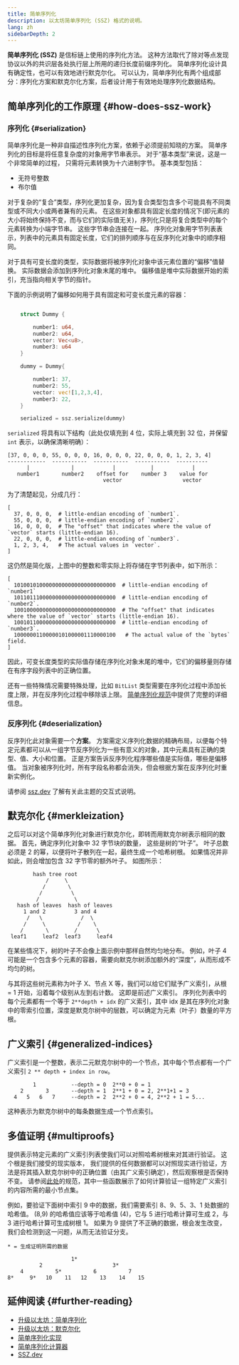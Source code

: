 ```yaml
---
title: 简单序列化
description: 以太坊简单序列化 (SSZ) 格式的说明。
lang: zh
sidebarDepth: 2
---
```


**简单序列化 (SSZ)** 是信标链上使用的序列化方法。 这种方法取代了除对等点发现协议以外的共识层各处执行层上所用的递归长度前缀序列化。 简单序列化设计具有确定性，也可以有效地进行默克尔化。 可以认为，简单序列化有两个组成部分：序列化方案和默克尔化方案，后者设计用于有效地处理序列化数据结构。

## 简单序列化的工作原理 \{#how-does-ssz-work}

### 序列化 \{#serialization}

简单序列化是一种非自描述性序列化方案，依赖于必须提前知晓的方案。 简单序列化的目标是将任意复杂度的对象用字节串表示。 对于“基本类型”来说，这是一个非常简单的过程， 只需将元素转换为十六进制字节。 基本类型包括：

- 无符号整数
- 布尔值

对于复杂的“复合”类型，序列化更加复杂，因为复合类型包含多个可能具有不同类型或不同大小或两者兼有的元素。 在这些对象都具有固定长度的情况下(即元素的大小将始终保持不变，而与它们的实际值无关)，序列化只是将复合类型中的每个元素转换为小端字节串。 这些字节串会连接在一起。 序列化对象用字节列表表示，列表中的元素具有固定长度，它们的排列顺序与在反序列化对象中的顺序相同。

对于具有可变长度的类型，实际数据将被序列化对象中该元素位置的“偏移”值替换。 实际数据会添加到序列化对象末尾的堆中。 偏移值是堆中实际数据开始的索引，充当指向相关字节的指针。

下面的示例说明了偏移如何用于具有固定和可变长度元素的容器：

```Rust

    struct Dummy {

        number1: u64,
        number2: u64,
        vector: Vec<u8>,
        number3: u64
    }

    dummy = Dummy{

        number1: 37,
        number2: 55,
        vector: vec![1,2,3,4],
        number3: 22,
    }

    serialized = ssz.serialize(dummy)

```

`serialized` 将具有以下结构（此处仅填充到 4 位，实际上填充到 32 位，并保留 `int` 表示，以确保清晰明确）：

```
[37, 0, 0, 0, 55, 0, 0, 0, 16, 0, 0, 0, 22, 0, 0, 0, 1, 2, 3, 4]
------------  -----------  -----------  -----------  ----------
      |             |            |           |            |
   number1       number2    offset for    number 3    value for
                              vector                   vector

```

为了清楚起见，分成几行：

```
[
  37, 0, 0, 0,  # little-endian encoding of `number1`.
  55, 0, 0, 0,  # little-endian encoding of `number2`.
  16, 0, 0, 0,  # The "offset" that indicates where the value of `vector` starts (little-endian 16).
  22, 0, 0, 0,  # little-endian encoding of `number3`.
  1, 2, 3, 4,   # The actual values in `vector`.
]
```

这仍然是简化版，上图中的整数和零实际上将存储在字节列表中，如下所示：

```
[
  10100101000000000000000000000000  # little-endian encoding of `number1`
  10110111000000000000000000000000  # little-endian encoding of `number2`.
  10010000000000000000000000000000  # The "offset" that indicates where the value of `vector` starts (little-endian 16).
  10010110000000000000000000000000  # little-endian encoding of `number3`.
  10000001100000101000001110000100   # The actual value of the `bytes` field.
]
```

因此，可变长度类型的实际值存储在序列化对象末尾的堆中，它们的偏移量则存储在有序字段列表中的正确位置。

还有一些特殊情况需要特殊处理，比如 `BitList` 类型需要在序列化过程中添加长度上限，并在反序列化过程中移除该上限。 [简单序列化规范](https://github.com/ethereum/consensus-specs/blob/dev/ssz/simple-serialize.md)中提供了完整的详细信息。

### 反序列化 \{#deserialization}

反序列化此对象需要一个<b>方案</b>。 方案需定义序列化数据的精确布局，以便每个特定元素都可以从一组字节反序列化为一些有意义的对象，其中元素具有正确的类型、值、大小和位置。 正是方案告诉反序列化程序哪些值是实际值，哪些是偏移值。 当对象被序列化时，所有字段名称都会消失，但会根据方案在反序列化时重新实例化。

请参阅 [ssz.dev](https://www.ssz.dev/overview) 了解有关此主题的交互式说明。

## 默克尔化 \{#merkleization}

之后可以对这个简单序列化对象进行默克尔化，即转而用默克尔树表示相同的数据。 首先，确定序列化对象中 32 字节块的数量， 这些是树的“叶子”。 叶子总数必须是 2 的幂，以便将叶子散列在一起，最终生成一个哈希树根。 如果情况并非如此，则会增加包含 32 字节零的额外叶子。 如图所示：

```
        hash tree root
            /     \
           /       \
          /         \
         /           \
   hash of leaves  hash of leaves
     1 and 2         3 and 4
      /   \            /  \
     /     \          /    \
    /       \        /      \
 leaf1     leaf2  leaf3     leaf4
```

在某些情况下，树的叶子不会像上面示例中那样自然均匀地分布。 例如，叶子 4 可能是一个包含多个元素的容器，需要向默克尔树添加额外的“深度”，从而形成不均匀的树。

与其将这些树元素称为叶子 X、节点 X 等，我们可以给它们赋予广义索引，从根 = 1 开始，沿着每个级别从左到右计数。 这即是前述广义索引。 序列化列表中的每个元素都有一个等于 `2**depth + idx` 的广义索引，其中 idx 是其在序列化对象中的零索引位置，深度是默克尔树中的层数，可以确定为元素（叶子）数量的平方根。

## 广义索引 \{#generalized-indices}

广义索引是一个整数，表示二元默克尔树中的一个节点，其中每个节点都有一个广义索引 `2 ** depth + index in row`。

```
        1           --depth = 0  2**0 + 0 = 1
    2       3       --depth = 1  2**1 + 0 = 2, 2**1+1 = 3
  4   5   6   7     --depth = 2  2**2 + 0 = 4, 2**2 + 1 = 5...

```

这种表示为默克尔树中的每条数据生成一个节点索引。

## 多值证明 \{#multiproofs}

提供表示特定元素的广义索引列表使我们可以对照哈希树根来对其进行验证。 这个根是我们接受的现实版本， 我们提供的任何数据都可以对照现实进行验证，方法是将其插入默克尔树中的正确位置（由其广义索引确定），然后观察根是否保持不变。 请参阅[此处](https://github.com/ethereum/consensus-specs/blob/dev/ssz/merkle-proofs.md#merkle-multiproofs)的规范，其中一些函数展示了如何计算验证一组特定广义索引的内容所需的最小节点集。

例如，要验证下面树中索引 9 中的数据，我们需要索引 8、9、5、3、1 处数据的哈希值。 (8,9) 的哈希值应该等于哈希值 (4)，它与 5 进行哈希计算可生成 2，与 3 进行哈希计算可生成树根 1。 如果为 9 提供了不正确的数据，根会发生改变，我们会检测到这一问题，从而无法验证分支。

```
* = 生成证明所需的数据

                    1*
          2                      3*
    4          5*          6          7
8*     9*   10    11   12    13    14    15

```

## 延伸阅读 \{#further-reading}

- [升级以太坊：简单序列化](https://eth2book.info/altair/part2/building_blocks/ssz)
- [升级以太坊：默克尔化](https://eth2book.info/altair/part2/building_blocks/merkleization)
- [简单序列化实现](https://github.com/ethereum/consensus-specs/issues/2138)
- [简单序列化计算器](https://simpleserialize.com/)
- [SSZ.dev](https://www.ssz.dev/)
